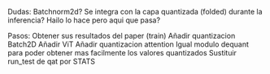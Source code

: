Dudas:
Batchnorm2d? Se integra con la capa quantizada (folded) durante la inferencia? Hailo lo hace pero aqui que pasa?

Pasos:
Obtener sus resultados del paper (train)
Añadir quantizacion Batch2D
Añadir ViT
Añadir quantizacion attention
Igual modulo dequant para poder obtener mas facilmente los valores quantizados
Sustituir run_test de qat por STATS